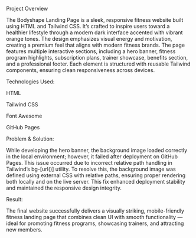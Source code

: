 Project Overview

The Bodyshape Landing Page is a sleek, responsive fitness website built using HTML and Tailwind CSS. It’s crafted to inspire users toward a healthier lifestyle through a modern dark interface accented with vibrant orange tones. 
The design emphasizes visual energy and motivation, creating a premium feel that aligns with modern fitness brands. The page features multiple interactive sections, including a hero banner, fitness program highlights, subscription plans, trainer showcase, benefits section, and a professional footer. Each element is structured with reusable Tailwind components, ensuring clean responsiveness across devices.

Technologies Used:

HTML

Tailwind CSS

Font Awesome

GitHub Pages


Problem & Solution:

While developing the hero banner, the background image loaded correctly in the local environment; however, it failed after deployment on GitHub Pages. This issue occurred due to incorrect relative path handling in Tailwind’s bg-[url()] utility.
To resolve this, the background image was defined using external CSS with relative paths, ensuring proper rendering both locally and on the live server. This fix enhanced deployment stability and maintained the responsive design integrity.

Result:

The final website successfully delivers a visually striking, mobile-friendly fitness landing page that combines clean UI with smooth functionality — ideal for promoting fitness programs, showcasing trainers, and attracting new members.
